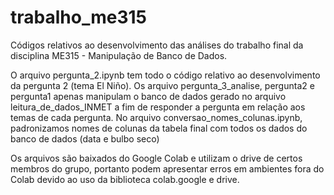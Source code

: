 # trabalho_me315
Códigos relativos ao desenvolvimento das análises do trabalho final da disciplina ME315 - Manipulação de Banco de Dados.

O arquivo pergunta_2.ipynb tem todo o código relativo ao desenvolvimento da pergunta 2 (tema El Niño).
Os arquivo pergunta_3_analise, pergunta2 e pergunta1 apenas manipulam o banco de dados gerado no arquivo leitura_de_dados_INMET a fim de responder a pergunta em relação aos temas de cada pergunta.
No arquivo conversao_nomes_colunas.ipynb, padronizamos nomes de colunas da tabela final com todos os dados do banco de dados (data e bulbo seco)

Os arquivos são baixados do Google Colab e utilizam o drive de certos membros do grupo, portanto podem apresentar erros em ambientes fora do Colab devido ao uso da biblioteca colab.google e drive.
